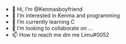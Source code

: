 - 👋 Hi, I’m @Kenmasboyfriend
- 👀 I’m interested in Kenma and programming
- 🌱 I’m currently learning C
- 💞️ I’m looking to collaborate on ...
- 📫 How to reach me dm me Limu#0052

<!---
Kenmasboyfriend/Kenmasboyfriend is a ✨ special ✨ repository because its `README.md` (this file) appears on your GitHub profile.
You can click the Preview link to take a look at your changes.
--->
